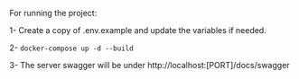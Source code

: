 For running the project:

1- Create a copy of .env.example and update the variables if needed.

2- ```docker-compose up -d --build```

3- The server swagger will be under http://localhost:[PORT]/docs/swagger